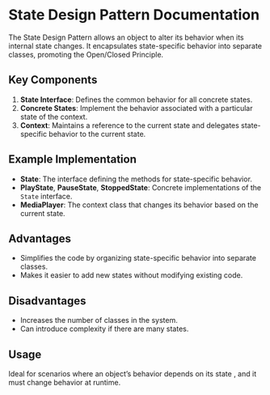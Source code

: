 # State Design Pattern Documentation

The State Design Pattern allows an object to alter its behavior when its internal state changes. It encapsulates state-specific behavior into separate classes, promoting the Open/Closed Principle.

## Key Components
1. **State Interface**: Defines the common behavior for all concrete states.
2. **Concrete States**: Implement the behavior associated with a particular state of the context.
3. **Context**: Maintains a reference to the current state and delegates state-specific behavior to the current state.

## Example Implementation
- **State**: The interface defining the methods for state-specific behavior.
- **PlayState**, **PauseState**, **StoppedState**: Concrete implementations of the `State` interface.
- **MediaPlayer**: The context class that changes its behavior based on the current state.

## Advantages
- Simplifies the code by organizing state-specific behavior into separate classes.
- Makes it easier to add new states without modifying existing code.

## Disadvantages
- Increases the number of classes in the system.
- Can introduce complexity if there are many states.

## Usage
Ideal for scenarios where an object’s behavior depends on its state , and it must change behavior at runtime.

